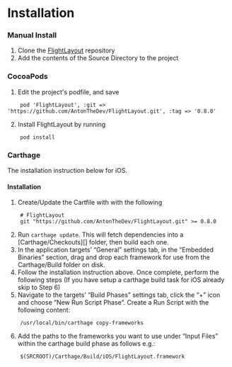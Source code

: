 # Installation

### Manual Install

1. Clone the [FlightLayout](git@github.com:AntonTheDev/FlightLayout.git) repository 
2. Add the contents of the Source Directory to the project

### CocoaPods

1. Edit the project's podfile, and save

```
    pod 'FlightLayout', :git => 'https://github.com/AntonTheDev/FlightLayout.git', :tag => '0.8.0'
```
2. Install FlightLayout by running

```
    pod install
```
    
### Carthage

The installation instruction below for iOS.

#### Installation

1. Create/Update the Cartfile with with the following
	
```
    # FlightLayout
    git "https://github.com/AntonTheDev/FlightLayout.git" >= 0.8.0

```

2. Run `carthage update`. This will fetch dependencies into a [Carthage/Checkouts][] folder, then build each one.
3. In the application targets’ “General” settings tab, in the “Embedded Binaries” section, drag and drop each framework for use from the Carthage/Build folder on disk.
4. Follow the installation instruction above. Once complete, perform the following steps
(If you have setup a carthage build task for iOS already skip to Step 6) 
5. Navigate to the targets’ “Build Phases” settings tab, click the “+” icon and choose “New Run Script Phase”. Create a Run Script with the following content:

```
    /usr/local/bin/carthage copy-frameworks
```
  	
6. Add the paths to the frameworks you want to use under “Input Files” within the carthage build phase as follows e.g.:

```
    $(SRCROOT)/Carthage/Build/iOS/FlightLayout.framework	
```
